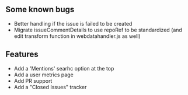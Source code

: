 ## Some known bugs

- Better handling if the issue is failed to be created
- Migrate issueCommentDetails to use repoRef to be standardized (and edit transform function in webdatahandler.js as well)

## Features

- Add a 'Mentions' searhc option at the top
- Add a user metrics page
- Add PR support
- Add a "Closed Issues" tracker